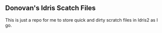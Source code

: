 Donovan's Idris Scatch Files
-----------------------------
This is just a repo for me to store quick and dirty scratch files
in Idris2 as I go.
